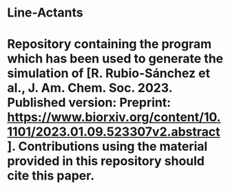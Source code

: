 # Line-Actants
# Repository containing the program which has been used to generate the simulation of [R. Rubio-Sánchez et al., J. Am. Chem. Soc. 2023. Published version:  Preprint: https://www.biorxiv.org/content/10.1101/2023.01.09.523307v2.abstract]. Contributions using the material provided in this repository should cite this paper.
